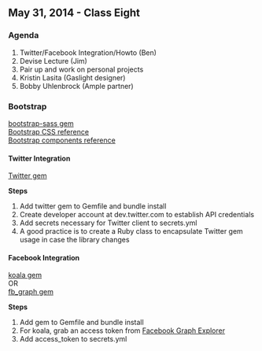 ## May 31, 2014 - Class Eight

### Agenda
1. Twitter/Facebook Integration/Howto (Ben)
2. Devise Lecture (Jim)
3. Pair up and work on personal projects
4. Kristin Lasita (Gaslight designer)
5. Bobby Uhlenbrock (Ample partner)

### Bootstrap
[bootstrap-sass gem](https://github.com/twbs/bootstrap-sass)  
[Bootstrap CSS reference](http://getbootstrap.com/css/)  
[Bootstrap components reference](http://getbootstrap.com/components/)

#### Twitter Integration  
[Twitter gem](https://github.com/sferik/twitter)

**Steps**   
1. Add twitter gem to Gemfile and bundle install  
2. Create developer account at dev.twitter.com to establish API credentials  
3. Add secrets necessary for Twitter client to secrets.yml  
4. A good practice is to create a Ruby class to encapsulate Twitter gem usage in case the library changes 

#### Facebook Integration  
[koala gem](https://github.com/arsduo/koala)  
OR  
[fb_graph gem](https://github.com/nov/fb_graph)  

**Steps**   
1. Add gem to Gemfile and bundle install
2. For koala, grab an access token from [Facebook Graph Explorer](https://developers.facebook.com/tools/explorer)   
3. Add access_token to secrets.yml  
